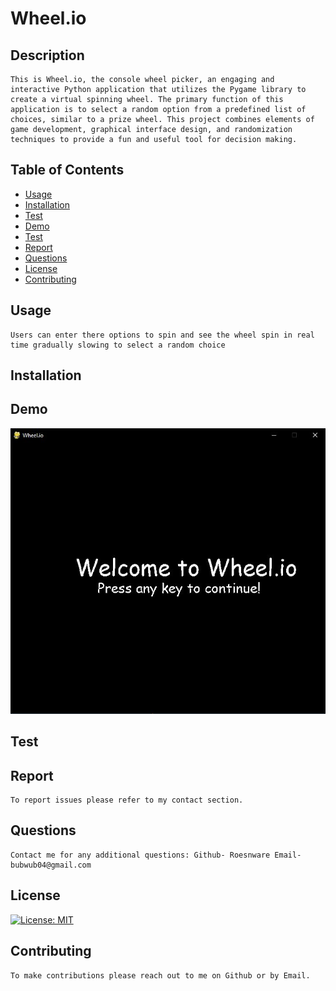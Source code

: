 # Wheel.io
## Description
    
    This is Wheel.io, the console wheel picker, an engaging and interactive Python application that utilizes the Pygame library to create a virtual spinning wheel. The primary function of this application is to select a random option from a predefined list of choices, similar to a prize wheel. This project combines elements of game development, graphical interface design, and randomization techniques to provide a fun and useful tool for decision making.

## Table of Contents

- [Usage](#usage)
- [Installation](#installation)
- [Test](#test)
- [Demo](#demo)
- [Test](#test)
- [Report](#report)
- [Questions](#questions)
- [License](#license)
- [Contributing](#contributing)

## Usage
    
    Users can enter there options to spin and see the wheel spin in real time gradually slowing to select a random choice

## Installation

## Demo 

![demo1](demo1.jpg)

## Test

## Report

    To report issues please refer to my contact section.

## Questions

    Contact me for any additional questions: Github- Roesnware Email- bubwub04@gmail.com
    
## License

[![License: MIT](https://img.shields.io/badge/License-MIT-yellow.svg)](https://opensource.org/licenses/MIT)
    
## Contributing
    
    To make contributions please reach out to me on Github or by Email.

